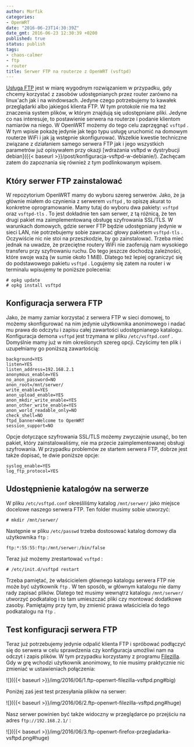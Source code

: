 ```yaml
---
author: Morfik
categories:
- OpenWRT
date: "2016-06-23T14:30:39Z"
date_gmt: 2016-06-23 12:30:39 +0200
published: true
status: publish
tags:
- chaos-calmer
- ftp
- router
title: Serwer FTP na routerze z OpenWRT (vsftpd)
---
```


[Usługa FTP](https://pl.wikipedia.org/wiki/File_Transfer_Protocol) jest w miarę wygodnym
rozwiązaniem w przypadku, gdy chcemy korzystać z zasobów udostępnianych przez router zarówno na
linux'ach jak i na windowsach. Jedyne czego potrzebujemy to kawałek przeglądarki albo jakiegoś
klienta FTP. W tym protokole nie ma też znaczenia system plików, w którym znajdują się udostępniane
pliki. Jedyne co nas interesuje, to postawienie serwera na routerze i podanie klientom namiarów na
niego. W OpenWRT możemy do tego celu zaprzęgnąć `vsftpd` . W tym wpisie pokażę jedynie jak tego typu
usługę uruchomić na domowym routerze WiFi i jak ją wstępnie skonfigurować. Wszelkie kwestie
techniczne związane z działaniem samego serwera FTP jak i jego wszystkich parametrów już opisywałem
przy okazji [wdrażania vsftpd w dystrybucji
debian]({{< baseurl >}}/post/konfiguracja-vsftpd-w-debianie/). Zachęcam zatem do zapoznania się
również z tym podlinkowanym wpisem.

<!--more-->
## Który serwer FTP zainstalować

W repozytorium OpenWRT mamy do wyboru szereg serwerów. Jako, że ja głównie miałem do czynienia z
serwerem `vsftpd` , to opiszę akurat to konkretne oprogramowanie. Mamy tutaj do wyboru dwa pakiety:
`vsftpd` oraz `vsftpd-tls` . To jest dokładnie ten sam serwer, z tą różnicą, że ten drugi pakiet ma
zaimplementowaną obsługę szyfrowania SSL/TLS. W warunkach domowych, gdzie serwer FTP będzie
udostępniany jedynie w sieci LAN, nie potrzebujemy sobie zawracać głowy pakietem `vsftpd-tls` .
Oczywiście nic nie stoi na przeszkodzie, by go zainstalować. Trzeba mieć jednak na uwadze, że
przeciętne routery WiFi nie zaoferują nam wysokiego transferu przy szyfrowaniu ruchu. Do tego
jeszcze dochodzą zależności, które swoje ważą (w sumie około 1 MiB). Dlatego też lepiej ograniczyć
się do podstawowego pakietu `vsftpd` . Logujemy się zatem na router i w terminalu wpisujemy te
poniższe polecenia:

    # opkg update
    # opkg install vsftpd

## Konfiguracja serwera FTP

Jako, że mamy zamiar korzystać z serwera FTP w sieci domowej, to możemy skonfigurować na nim jedynie
użytkownika anonimowego i nadać mu prawa do odczytu i zapisu całej zawartości udostępnianego
katalogu. Konfiguracja demona `vsftpd` jest trzymana w pliku `/etc/vsftpd.conf` . Domyślnie mamy już
w nim określonych szereg opcji. Czyścimy ten plik i uzupełniamy go poniższą zawartością:

    background=YES
    listen=YES
    listen_address=192.168.2.1
    anonymous_enable=YES
    no_anon_password=NO
    anon_root=/mnt/serwer/
    write_enable=YES
    anon_upload_enable=YES
    anon_mkdir_write_enable=YES
    anon_other_write_enable=YES
    anon_world_readable_only=NO
    check_shell=NO
    ftpd_banner=Welcome to OpenWRT
    session_support=NO

Opcje dotyczące szyfrowania SSL/TLS możemy zwyczajnie usunąć, bo ten pakiet, który zainstalowaliśmy,
nie ma przecie zaimplementowanej obsługi szyfrowania. W przypadku problemów ze startem serwera FTP,
dobrze jest także dopisać, te dwie poniższe opcje:

    syslog_enable=YES
    log_ftp_protocol=YES

## Udostępnienie katalogów na serwerze

W pliku `/etc/vsftpd.conf` określiliśmy katalog `/mnt/serwer/` jako miejsce docelowe naszego serwera
FTP. Ten folder musimy sobie utworzyć:

    # mkdir /mnt/serwer/

Następnie w pliku `/etc/passwd` trzeba dostosować katalog domowy dla użytkownika `ftp` :

    ftp:*:55:55:ftp:/mnt/serwer:/bin/false

Teraz już możemy zrestartować `vsftpd` :

    # /etc/init.d/vsftpd restart

Trzeba pamiętać, że właścicielem głównego katalogu serwera FTP nie może być użytkownik `ftp` . W ten
sposób, w głównym katalogu nie damy rady zapisać plików. Dlatego też musimy wewnątrz katalogu
`/mnt/serwer/` utworzyć podkatalog i to tam umieszczać pliki czy montować dodatkowe zasoby.
Pamiętajmy przy tym, by zmienić prawa właściciela do tego podkatalogu na `ftp` .

## Test konfiguracji serwera FTP

Teraz już potrzebujemy jedynie odpalić klienta FTP i spróbować podłączyć się do serwera w celu
sprawdzenia czy konfiguracja umożliwi nam na odczyt i zapis plików. W tym przypadku korzystamy z
programu [Filezilla](https://filezilla-project.org/). Gdy w grę wchodzi użytkownik anonimowy, to nie
musimy praktycznie nic zmieniać w ustawieniach połączenia:

![]({{< baseurl >}}/img/2016/06/1.ftp-openwrt-filezilla-vsftpd.png#big)

Poniżej zaś jest test przesyłania plików na serwer:

![]({{< baseurl >}}/img/2016/06/2.ftp-openwrt-filezilla-vsftpd.png#huge)

Nasz serwer powinien być także widoczny w przeglądarce po przejściu na adres `ftp://192.168.2.1/` :

![]({{< baseurl >}}/img/2016/06/3.ftp-openwrt-firefox-przegladarka-vsftpd.png#huge)
